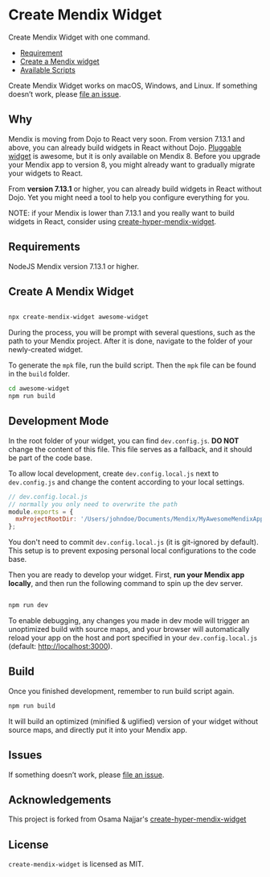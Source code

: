 # Create Mendix Widget

Create Mendix Widget with one command.

- [Requirement](#requirement)
- [Create a Mendix widget](#create-a-mendix-widget)
- [Available Scripts](#available-scripts)

Create Mendix Widget works on macOS, Windows, and Linux.
If something doesn’t work, please [file an issue](https://github.com/hm-mx/create-mendix-widget/issues/new).

## Why

Mendix is moving from Dojo to React very soon. From version 7.13.1 and above, you can already build widgets in React without Dojo. [Pluggable widget](<(https://docs.mendix.com/howto/extensibility/pluggable-widgets)>) is awesome, but it is only available on Mendix 8. Before you upgrade your Mendix app to version 8, you might already want to gradually migrate your widgets to React.

From **version 7.13.1** or higher, you can already build widgets in React without Dojo.
Yet you might need a tool to help you configure everything for you.

NOTE: if your Mendix is lower than 7.13.1 and you really want to build widgets in React, consider using [create-hyper-mendix-widget](https://github.com/omnajjar/create-hyper-mendix-widget).

## Requirements

NodeJS
Mendix version 7.13.1 or higher.

## Create A Mendix Widget

```bash

npx create-mendix-widget awesome-widget

```

During the process, you will be prompt with several questions, such as the path to your Mendix project. After it is done, navigate to the folder of your newly-created widget.

To generate the `mpk` file, run the build script. Then the `mpk` file can be found in the `build` folder.

```bash
cd awesome-widget
npm run build
```

## Development Mode

In the root folder of your widget, you can find `dev.config.js`. **DO NOT** change the content of this file. This file serves as a fallback, and it should be part of the code base.

To allow local development, create `dev.config.local.js` next to `dev.config.js` and change the content according to your local settings.

```js
// dev.config.local.js
// normally you only need to overwrite the path
module.exports = {
  mxProjectRootDir: '/Users/johndoe/Documents/Mendix/MyAwesomeMendixApp',
};
```

You don't need to commit `dev.config.local.js` (it is git-ignored by default). This setup is to prevent exposing personal local configurations to the code base.

Then you are ready to develop your widget. First, **run your Mendix app locally**, and then run the following command to spin up the dev server.

```bash

npm run dev

```

To enable debugging, any changes you made in dev mode will trigger an unoptimized build with source maps, and your browser will automatically reload your app on the host and port specified in your `dev.config.local.js` (default: [http://localhost:3000](http://localhost:3000)).

## Build

Once you finished development, remember to run build script again.

```bash
npm run build
```

It will build an optimized (minified & uglified) version of your widget without source maps, and directly put it into your Mendix app.

## Issues

If something doesn’t work, please [file an issue](https://github.com/hm-mx/create-mendix-widget/issues/new).

## Acknowledgements

This project is forked from Osama Najjar's [create-hyper-mendix-widget](https://github.com/omnajjar/create-hyper-mendix-widget)

## License

`create-mendix-widget` is licensed as MIT.
